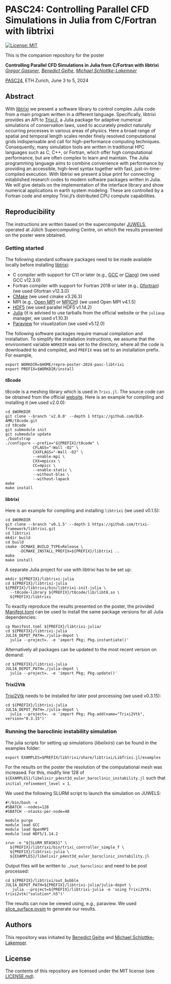 # PASC24: Controlling Parallel CFD Simulations in Julia from C/Fortran with libtrixi

[![License: MIT](https://img.shields.io/badge/License-MIT-success.svg)](https://opensource.org/licenses/MIT)

This is the companion repository for the poster

**Controlling Parallel CFD Simulations in Julia from C/Fortran with libtrixi**  
[*Gregor Gassner*](https://www.mi.uni-koeln.de/NumSim/gregor-gassner/),
[*Benedict Geihe*](https://www.mi.uni-koeln.de/NumSim/dr-benedict-geihe/),
[*Michael Schlottke-Lakemper*](https://lakemper.eu)

[PASC24](https://pasc24.pasc-conference.org/), ETH Zurich, June 3 to 5, 2024


## Abstract
With [libtrixi](https://github.com/trixi-framework/libtrixi) we present a software library to control complex
Julia code from a main program written in a different language. Specifically, libtrixi provides an API to
[Trixi.jl](https://github.com/trixi-framework/Trixi.jl), a Julia package for adaptive numerical simulations of
conservation laws, used to accurately predict naturally occurring processes in various areas of physics. Here a
broad range of spatial and temporal length scales render finely resolved computational grids indispensable and
call for high-performance computing techniques. Consequently, many simulation tools are written in traditional
HPC languages such as C, C++, or Fortran, which offer high computational performance, but are often complex to
learn and maintain. The Julia programming language aims to combine convenience with performance by providing an
accessible, high-level syntax together with fast, just-in-time-compiled execution. With libtrixi we present a blue
print for connecting established research codes to modern software packages written in Julia. We will give details
on the implementation of the interface library and show numerical applications in earth system modeling. These are
controlled by a Fortran code and employ Trixi.jl’s distributed CPU compute capabilities.


## Reproducibility

The instructions are written based on the supercomputer
[JUWELS](https://www.fz-juelich.de/en/ias/jsc/systems/supercomputers/juwels), operated at
Jülich Supercomputing Centre, on which the results presented on the poster were obtained.

### Getting started

The following standard software packages need to be made available locally before installing
[libtrixi](https://github.com/trixi-framework/libtrixi):
* C compiler with support for C11 or later (e.g., [GCC](https://gcc.gnu.org/) or [Clang](https://clang.llvm.org/))
  (we used GCC v12.3.0)
* Fortran compiler with support for Fortran 2018 or later (e.g., [Gfortran](https://gcc.gnu.org/fortran/))
  (we used Gfortran v12.3.0)
* [CMake](https://cmake.org/)
  (we used cmake v3.26.3)
* MPI (e.g., [Open MPI](https://www.open-mpi.org/) or [MPICH](https://www.mpich.org/))
  (we used Open MPI v4.1.5)
* [HDF5](https://www.hdfgroup.org/solutions/hdf5/)
  (we used parallel HDF5 v1.14.2)
* [Julia](https://julialang.org/downloads/platform/)
  (it is advised to use tarballs from the official website or the `juliaup` manager, we used v1.10.3)
* [Paraview](https://paraview.org) for visualization
  (we used v5.12.0)

The following software packages require manual compilation and installation. To simplify
the installation instructions, we assume that the environment variable `WORKDIR` was set to the
directory, where all the code is downloaded to and compiled, and `PREFIX` was set to an installation
prefix. For example,
```shell
export WORKDIR=$HOME/repro-poster-2024-pasc-libtrixi
export PREFIX=$WORKDIR/install
```


#### t8code

t8code is a meshing library which is used in `Trixi.jl`. The source code can be obtained from the official
[website](https://github.com/DLR-AMR/t8code). Here is an example for compiling and installing it (we used v2.0.0):

```shell
cd $WORKDIR
git clone --branch 'v2.0.0' --depth 1 https://github.com/DLR-AMR/t8code.git
cd t8code
git submodule init
git submodule update
./bootstrap
./configure --prefix="${PREFIX}/t8code" \
            CFLAGS="-Wall -O2" \
            CXXFLAGS="-Wall -O2" \
            --enable-mpi \
            CXX=mpicxx \
            CC=mpicc \
            --enable-static \
            --without-blas \
            --without-lapack
make
make install
```


#### libtrixi

Here is an example for compiling and installing `libtrixi` (we used v0.1.5):

```shell
cd $WORKDIR
git clone --branch 'v0.1.5' --depth 1 https://github.com/trixi-framework/libtrixi.git
cd libtrixi
mkdir build
cd build
cmake -DCMAKE_BUILD_TYPE=Release \
      -DCMAKE_INSTALL_PREFIX=${PREFIX}/libtrixi ..
make
make install
```

A separate Julia project for use with libtrixi has to be set up:

```shell
mkdir ${PREFIX}/libtrixi-julia
cd ${PREFIX}/libtrixi-julia
${PREFIX}/libtrixi/bin/libtrixi-init-julia \
  --t8code-library ${PREFIX}/t8code/lib/libt8.so \
  ${PREFIX}/libtrixi
```

To exactly reproduce the results presented on the poster, the provided [Manifest.toml](Manifest.toml)
can be used to install the same package versions for all Julia dependencies:

```shell
cp Manifest.toml ${PREFIX}/libtrixi-julia/
cd ${PREFIX}/libtrixi-julia
JULIA_DEPOT_PATH=./julia-depot \
  julia --project=. -e 'import Pkg; Pkg.instantiate()'
```

Alternatively all packages can be updated to the most recent version on demand:

```shell
cd ${PREFIX}/libtrixi-julia
JULIA_DEPOT_PATH=./julia-depot \
  julia --project=. -e 'import Pkg; Pkg.update()'
```


#### Trixi2Vtk

[Trixi2Vtk](https://github.com/trixi-framework/Trixi2Vtk.jl)
needs to be installed for later post processing (we used v0.3.15):

```shell
cd ${PREFIX}/libtrixi-julia
JULIA_DEPOT_PATH=./julia-depot \
  julia --project=. -e 'import Pkg; Pkg.add(name="Trixi2Vtk", version="0.3.15")'
```


### Running the baroclinic instability simulation

The julia scripts for setting up simulations (*libelixirs*) can be found in the examples folder:
```shell
export EXAMPLES=$PREFIX/libtrixi/share/libtrixi/LibTrixi.jl/examples
```

For the results on the poster the resolution of the computational mesh was increased. For 
this, modify line 128 of
`${EXAMPLES}/libelixir_p4est3d_euler_baroclinic_instability.jl`
such that `initial_refinement_level = 1`.

We used the following SLURM script to launch the simulation on JUWELS:
```shell
#!/bin/bash -x
#SBATCH --nodes=128
#SBATCH --ntasks-per-node=48

module purge
module load GCC
module load OpenMPI
module load HDF5/1.14.2

srun -n "${SLURM_NTASKS}" \
  ${PREFIX}/libtrixi/bin/trixi_controller_simple_f \
  ${PREFIX}/libtrixi-julia \
  ${EXAMPLES}/libelixir_p4est3d_euler_baroclinic_instability.jl
```

Output files will be written to `./out_baroclinic` and need to be post processed:

```shell
cd ${PREFIX}/libtrixi/out_bubble
JULIA_DEPOT_PATH=${PREFIX}/libtrixi-julia/julia-depot \
   julia --project=${PREFIX}/libtrixi-julia -e 'using Trixi2Vtk; trixi2vtk("solution*.h5")'
```

The results can now be viewed using, e.g., paraview.
We used [slice_surface.pvsm](slice_surface.pvsm) to generate our results.


## Authors
This repository was initiated by
[Benedict Geihe](https://www.mi.uni-koeln.de/NumSim/dr-benedict-geihe/)
and [Michael Schlottke-Lakemper](https://lakemper.eu).


## License
The contents of this repository are licensed under the MIT license (see [LICENSE.md](LICENSE.md)).
